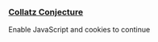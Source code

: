 <h3><a href="https://codeforces.com/contest/2137/problem/A" target="_blank" rel="noopener noreferrer">Collatz Conjecture</a></h3>

<noscript><div class="h2"><span id="challenge-error-text">Enable JavaScript and cookies to continue</span></div></noscript>